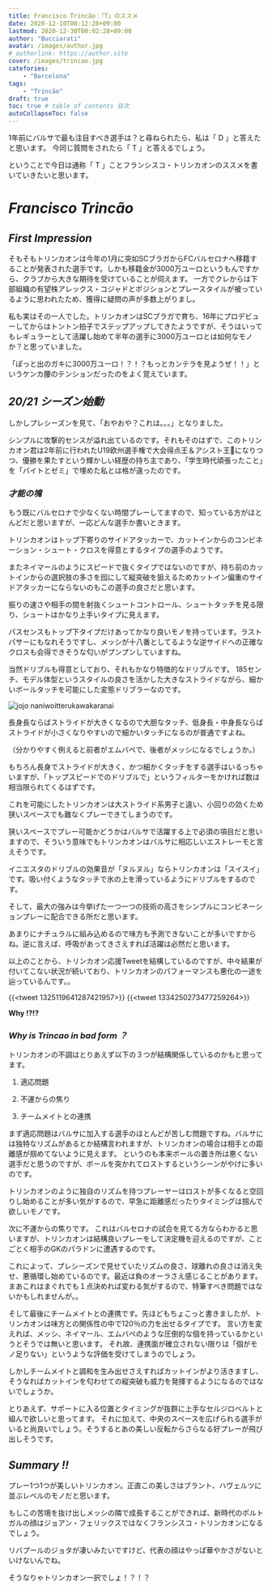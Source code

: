```yaml
---
title: Francisco Trincão：「T」のススメ
date: 2020-12-10T00:12:28+09:00
lastmod: 2020-12-30T00:02:28+09:00
author: "Bucciarati"
avatar: /images/author.jpg
# authorlink: https://author.site
cover: /images/trincao.jpg
catefories:
    - "Barcelona"
tags: 
    - "Trincão"
draft: true
toc: true # table of contents 目次
autoCollapseToc: false
---
```


1年前にバルサで最も注目すべき選手は？と尋ねられたら、私は「 D 」と答えたと思います。
今同じ質問をされたら「 T 」と答えるでしょう。

ということで今日は通称「 T 」ことフランシスコ・トリンカオンのススメを書いていきたいと思います。

# _Francisco Trincão_

## _First Impression_

そもそもトリンカオンは今年の1月に突如SCブラガからFCバルセロナへ移籍することが発表された選手です。しかも移籍金が3000万ユーロというもんですから、クラブから大きな期待を受けていることが伺えます。
一方でクレからは下部組織の有望株アレックス・コジャドとポジションとプレースタイルが被っているように思われたため、獲得に疑問の声が多数上がりまし。

私も実はその一人でした。トリンカオンはSCブラガで育ち、16年にプロデビューしてからはトントン拍子でステップアップしてきたようですが、そうはいってもレギュラーとして活躍し始めて半年の選手に3000万ユーロとは如何なモノか？と思っていました。

「ぽっと出のガキに3000万ユーロ！？！？もっとカンテラを見ようぜ！！」というケンカ腰のテンションだったのをよく覚えています。

## _20/21 シーズン始動_

しかしプレシーズンを見て、「おやおや？これは。。。」となりました。

シンプルに攻撃的センスが溢れ出ているのです。それもそのはずで、このトリンカオン君は2年前に行われたU19欧州選手権で大会得点王＆アシスト王になりつつ、優勝を果たすという輝かしい経歴の持ち主であり、「学生時代頑張ったこと」を「バイトとゼミ」で埋めた私とは格が違ったのです。

### _才能の塊_

もう既にバルセロナで少なくない時間プレーしてますので、知っている方がほとんどだと思いますが、一応どんな選手か書いときます。

トリンカオンはトップ下寄りのサイドアタッカーで、カットインからのコンビネーション・シュート・クロスを得意とするタイプの選手のようです。

またネイマールのようにスピードで抜くタイプではないのですが、持ち前のカットインからの選択肢の多さを囮にして縦突破を狙えるためカットイン偏重のサイドアタッカーにならないのもこの選手の良さだと思います。

振りの速さや相手の間を射抜くシュートコントロール、シュートタッチを見る限り、シュートはかなり上手いタイプに見えます。

パスセンスもトップ下タイプだけあってかなり良いモノを持っています。ラストパサーにもなれそうですし、メッシが十八番としてるような逆サイドへの正確なクロスも会得できそうな匂いがプンプンしていますね。

当然ドリブルも得意としており、それもかなり特徴的なドリブルです。
185センチ、モデル体型というスタイルの良さを活かした大きなストライドながら、細かいボールタッチを可能にした変態ドリブラーなのです。


![jojo naniwoitterukawakaranai](/images/jojo_naniwo.jpg)

長身長ならばストライドが大きくなるので大胆なタッチ、低身長・中身長ならばストライドが小さくなりやすいので細かいタッチになるのが普通ですよね。

（分かりやすく例えると前者がエムバペで、後者がメッシになるでしょうか。）

もちろん長身でストライドが大きく、かつ細かくタッチをする選手はいるっちゃいますが、「トップスピードでのドリブルで」というフィルターをかければ数は相当限られてくるはずです。

これを可能にしたトリンカオンは大ストライド系男子と違い、小回りの効くため狭いスペースでも難なくプレーできてしまうのです。

狭いスペースでプレー可能かどうかはバルサで活躍する上で必須の項目だと思いますので、そういう意味でもトリンカオンはバルサに相応しいエストレーモと言えそうです。

イニエスタのドリブルの効果音が「ヌルヌル」ならトリンカオンは「スイスイ」です。吸い付くようなタッチで氷の上を滑っているようにドリブルをするのです。

そして、最大の強みは今挙げた一つ一つの技術の高さをシンプルにコンビネーションプレーに配合できる所だと思います。

あまりにナチュラルに組み込めるので味方も予測できないことが多いですからね。逆に言えば、呼吸があってきさえすれば活躍は必然だと思います。

以上のことから、トリンカオン応援Tweetを結構しているのですが、中々結果が付いてこない状況が続いており、トリンカオンのパフォーマンスも悪化の一途を辿っているんです。。

{{<tweet 1325119641287421957>}}
{{<tweet 1334250273477259264>}}

__Why !?!?__


### _Why is Trincao in bad form ？_

トリンカオンの不調はとりあえず以下の３つが結構関係しているのかもと思ってます。

1. 適応問題

2. 不運からの焦り

3. チームメイトとの連携

まず適応問題はバルサに加入する選手のほとんどが苦しむ問題ですね。バルサには独特なリズムがあるとか結構言われますが、トリンカオンの場合は相手との距離感が掴めてないように見えます。
というのも本来ボールの置き所は悪くない選手だと思うのですが、ボールを突かれてロストするというシーンがやけに多いのです。

トリンカオンのように独自のリズムを持つプレーヤーはロストが多くなると空回りし始めることが多い気がするので、早急に距離感だったりタイミングは掴んで欲しいモノです。

次に不運からの焦りです。
これはバルセロナの試合を見てる方ならわかると思いますが、トリンカオンは結構良いプレーをして決定機を迎えるのですが、ことごとく相手のGKのパラドンに遭遇するのです。

これによって、プレシーズンで見せていたリズムの良さ、球離れの良さは消え失せ、悪循環し始めているのです。最近は負のオーラさえ感じることがあります。まあこれはまぐれでも１点決めれば変わる気がするので、特筆すべき問題ではないかもしれませんが。。

そして最後にチームメイトとの連携です。先ほどもちょこっと書きましたが、トリンカオンは味方との関係性の中で120％の力を出せるタイプです。
言い方を変えれば、メッシ、ネイマール、エムバペのような圧倒的な個を持っているかというとそうでは無いと思います。
それ故、連携面が確立されない限りは「個がモノ足りない」というような評価を受けてしまうのでしょう。

しかしチームメイトと調和を生み出せさえすればカットインがより活きますし、そうなればカットインを匂わせての縦突破も威力を発揮するようになるのではないでしょうか。

とりあえず、サポートに入る位置とタイミングが抜群に上手なセルジロベルトと組んで欲しいと思ってます。
それに加えて、中央のスペースを広げられる選手がいると尚良いでしょう。そうするとあの美しい反転からさらなる好プレーが飛び出しそうです。

## _Summary !!_

プレー1つ1つが美しいトリンカオン。正直この美しさはブラント、ハヴェルツに並ぶレベルのモノだと思います。

もしこの苦境を抜け出しメッシの隣で成長することができれば、新時代のポルトガルの顔はジョアン・フェリックスではなくフランシスコ・トリンカオンになるでしょう。

リバプールのジョタが凄いみたいですけど、代表の顔はやっぱ華やかさがないといけないんでね。

そうなりゃトリンカオン一択でしょ！？！？





















